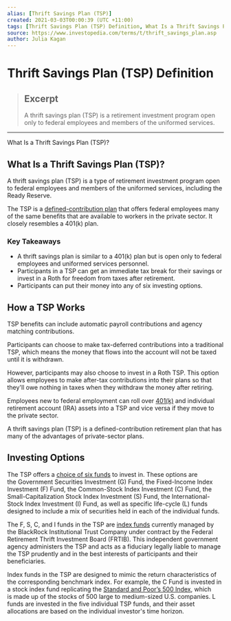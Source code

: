 ```yaml
---
alias: [Thrift Savings Plan (TSP)]
created: 2021-03-03T00:00:39 (UTC +11:00)
tags: [Thrift Savings Plan (TSP) Definition, What Is a Thrift Savings Plan (TSP)?]
source: https://www.investopedia.com/terms/t/thrift_savings_plan.asp
author: Julia Kagan
---
```


# Thrift Savings Plan (TSP) Definition

> ## Excerpt
> A thrift savings plan (TSP) is a retirement investment program open only to federal employees and members of the uniformed services.

---

What Is a Thrift Savings Plan (TSP)?
## What Is a Thrift Savings Plan (TSP)?

A thrift savings plan (TSP) is a type of retirement investment program open to federal employees and members of the uniformed services, including the Ready Reserve.

The TSP is a [defined-contribution plan](https://www.investopedia.com/terms/d/definedcontributionplan.asp) that offers federal employees many of the same benefits that are available to workers in the private sector. It closely resembles a 401(k) plan.

### Key Takeaways

-   A thrift savings plan is similar to a 401(k) plan but is open only to federal employees and uniformed services personnel.
-   Participants in a TSP can get an immediate tax break for their savings or invest in a Roth for freedom from taxes after retirement.
-   Participants can put their money into any of six investing options.

## How a TSP Works

TSP benefits can include automatic payroll contributions and agency matching contributions.

Participants can choose to make tax-deferred contributions into a traditional TSP, which means the money that flows into the account will not be taxed until it is withdrawn.

However, participants may also choose to invest in a Roth TSP. This option allows employees to make after-tax contributions into their plans so that they'll owe nothing in taxes when they withdraw the money after retiring.

Employees new to federal employment can roll over [401(k)](https://www.investopedia.com/terms/1/401kplan.asp) and individual retirement account (IRA) assets into a TSP and vice versa if they move to the private sector.

A thrift savings plan (TSP) is a defined-contribution retirement plan that has many of the advantages of private-sector plans.

## Investing Options

The TSP offers a [choice of six funds](https://www.investopedia.com/articles/investing/061113/breaking-down-tsp-investment-funds.asp) to invest in. These options are the Government Securities Investment (G) Fund, the Fixed-Income Index Investment (F) Fund, the Common-Stock Index Investment (C) Fund, the Small-Capitalization Stock Index Investment (S) Fund, the International-Stock Index Investment (I) Fund, as well as specific life-cycle (L) funds designed to include a mix of securities held in each of the individual funds.

The F, S, C, and I funds in the TSP are [index funds](https://www.investopedia.com/terms/i/indexfund.asp) currently managed by the BlackRock Institutional Trust Company under contract by the Federal Retirement Thrift Investment Board (FRTIB). This independent government agency administers the TSP and acts as a fiduciary legally liable to manage the TSP prudently and in the best interests of participants and their beneficiaries.

Index funds in the TSP are designed to mimic the return characteristics of the corresponding benchmark index. For example, the C Fund is invested in a stock index fund replicating the [Standard and Poor’s 500 Index](https://www.investopedia.com/terms/s/sp500.asp), which is made up of the stocks of 500 large to medium-sized U.S. companies. L funds are invested in the five individual TSP funds, and their asset allocations are based on the individual investor's time horizon.
